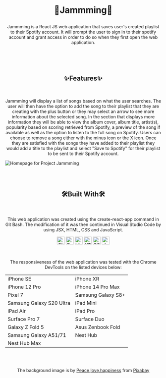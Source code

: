 # <p align="center">🎵Jammming🎵</p>

<p align="center">Jammming is a React JS web application that saves user's created playlist to their Spotify account. It will prompt the user to sign in to their spotify account and grant access in order to do so when they first open the web application.</p>

<br>
<br>
<br>

## <p align="center">✨Features✨</p>

<br>

<p align="center">Jammming will display a list of songs based on what the user searches. The user will then have the option to add the song to their playlist that they are creating with the plus button or they may select an arrow to see more information about the selected song. In the section that displays more information they will be able to view the album cover, album title, artist(s), popularity based on scoring retrieved from Spotify, a preview of the song if available as well as the option to listen to the full song on Spotify. Users can choose to remove a song either with the minus icon or the X icon. Once they are satisfied with the songs they have added to their playlist they would add a title to the playlist and select "Save to Spotify" for their playlist to be sent to their Spotify account.</p>

![Homepage for Project Jammming](https://github.com/user-attachments/assets/e3b6c31b-8e0a-49c9-a5ad-419c94842d6f)


<br>
<br>

## <p align="center">🛠️Built With🛠️</p>

<br>

<p align="center">This web application was created using the create-react-app command in Git Bash. The modification of it was then continued in Visual Studio Code by using JSX, HTML, CSS and JavaScript.</p>

<p align="center"> <img src="https://github.com/user-attachments/assets/6bad65d2-de1b-4217-acab-2a6350f50be5" alt="Git Bash icon" style="height: 25px;"> <img src="https://github.com/user-attachments/assets/e442888b-1221-4fad-b2d7-94a55983f844" alt="React icon" style="height: 25px;"> <img src="https://github.com/Courressa/SunCon/assets/169003750/2aba3cad-81db-4cc2-978a-a88c0afbcce1" alt="Visual Studio Code icon" style="height: 25px;">  <img src="https://github.com/Courressa/SunCon/assets/169003750/bb3f98e3-b54c-40cf-8d6d-8031ede53493" alt="HTML icon" style="height: 25px;">  <img src="https://github.com/Courressa/SunCon/assets/169003750/757fb538-1479-422a-9554-285a87bf4e4f" alt="CCS icon" style="height: 25px;"> 
<img src="https://github.com/user-attachments/assets/0919a98a-1ab5-4e62-a4cf-822d81f2593c" alt="JavaScript icon" style="height: 25px;">

</p>

<br>

<p align="center">The responsiveness of the web application was tested with the Chrome DevTools on the listed devices below:</p>

<div align="center">
  <table border="0">
     <tr>
        <td>iPhone SE</td>
        <td>iPhone XR</td>
     </tr>
      <tr>
        <td>iPhone 12 Pro</td>
        <td>iPhone 14 Pro Max</td>
     </tr>
      <tr>
        <td>Pixel 7</td>
        <td>Samsung Galaxy S8+</td>
     </tr>
      <tr>
        <td>Samsung Galaxy S20 Ultra</td>
        <td>iPad Mini</td>
     </tr>
      <tr>
        <td>iPad Air</td>
        <td>iPad Pro</td>
     </tr>
      <tr>
        <td>Surface Pro 7</td>
        <td>Surface Duo</td>
     </tr>
      <tr>
        <td>Galaxy Z Fold 5</td>
        <td>Asus Zenbook Fold</td>
     </tr>
      <tr>
        <td>Samsung Galaxy A51/71</td>
        <td>Nest Hub</td>
     </tr>
      <tr>
        <td>Nest Hub Max</td>
        <td></td>
     </tr>
  </table>
</div>
<br>
<br>
<p align="center">The background image is by <a href="https://pixabay.com/users/placidplace-25572496/?utm_source=link-attribution&utm_medium=referral&utm_campaign=image&utm_content=7849579">Peace,love,happiness</a> from <a href="https://pixabay.com//?utm_source=link-attribution&utm_medium=referral&utm_campaign=image&utm_content=7849579">Pixabay</a></p> 

